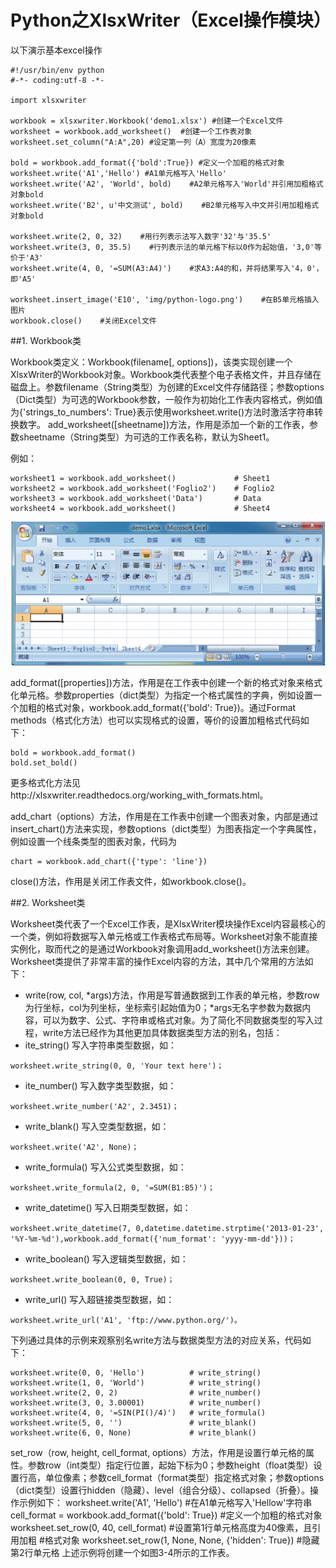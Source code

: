 # Python之XlsxWriter（Excel操作模块）


以下演示基本excel操作

```
#!/usr/bin/env python
#-*- coding:utf-8 -*-

import xlsxwriter

workbook = xlsxwriter.Workbook('demo1.xlsx') #创建一个Excel文件
worksheet = workbook.add_worksheet()  #创建一个工作表对象
worksheet.set_column("A:A",20) #设定第一列（A）宽度为20像素

bold = workbook.add_format({'bold':True}) #定义一个加粗的格式对象
worksheet.write('A1','Hello') #A1单元格写入'Hello'
worksheet.write('A2', 'World', bold)    #A2单元格写入'World'并引用加粗格式对象bold
worksheet.write('B2', u'中文测试', bold)    #B2单元格写入中文并引用加粗格式对象bold

worksheet.write(2, 0, 32)    #用行列表示法写入数字'32'与'35.5'
worksheet.write(3, 0, 35.5)    #行列表示法的单元格下标以0作为起始值，'3,0'等价于'A3'
worksheet.write(4, 0, '=SUM(A3:A4)')    #求A3:A4的和，并将结果写入'4，0'，即'A5'

worksheet.insert_image('E10', 'img/python-logo.png')    #在B5单元格插入图片
workbook.close()    #关闭Excel文件
```

##1. Workbook类

Workbook类定义：Workbook(filename[, options])，该类实现创建一个XlsxWriter的Workbook对象。Workbook类代表整个电子表格文件，并且存储在磁盘上。参数filename（String类型）为创建的Excel文件存储路径；参数options（Dict类型）为可选的Workbook参数，一般作为初始化工作表内容格式，例如值为{'strings_to_numbers': True}表示使用worksheet.write()方法时激活字符串转换数字。
add_worksheet([sheetname])方法，作用是添加一个新的工作表，参数sheetname（String类型）为可选的工作表名称，默认为Sheet1。

例如：

``` 
worksheet1 = workbook.add_worksheet()             # Sheet1
worksheet2 = workbook.add_worksheet('Foglio2')    # Foglio2
worksheet3 = workbook.add_worksheet('Data')       # Data
worksheet4 = workbook.add_worksheet()             # Sheet4

```
![](worksheet.png)

add_format([properties])方法，作用是在工作表中创建一个新的格式对象来格式化单元格。参数properties（dict类型）为指定一个格式属性的字典，例如设置一个加粗的格式对象，workbook.add_format({'bold': True})。通过Format methods（格式化方法）也可以实现格式的设置，等价的设置加粗格式代码如下：

```
bold = workbook.add_format()
bold.set_bold()
```
更多格式化方法见http://xlsxwriter.readthedocs.org/working_with_formats.html。

add_chart（options）方法，作用是在工作表中创建一个图表对象，内部是通过insert_chart()方法来实现，参数options（dict类型）为图表指定一个字典属性，例如设置一个线条类型的图表对象，代码为

```
chart = workbook.add_chart({'type': 'line'})

```

close()方法，作用是关闭工作表文件，如workbook.close()。


##2. Worksheet类

Worksheet类代表了一个Excel工作表，是XlsxWriter模块操作Excel内容最核心的一个类，例如将数据写入单元格或工作表格式布局等。Worksheet对象不能直接实例化，取而代之的是通过Workbook对象调用add_worksheet()方法来创建。Worksheet类提供了非常丰富的操作Excel内容的方法，其中几个常用的方法如下：


* write(row, col, *args)方法，作用是写普通数据到工作表的单元格，参数row为行坐标，col为列坐标，坐标索引起始值为0；*args无名字参数为数据内容，可以为数字、公式、字符串或格式对象。为了简化不同数据类型的写入过程，write方法已经作为其他更加具体数据类型方法的别名，包括：
* ite_string()    写入字符串类型数据，如：

```worksheet.write_string(0, 0, 'Your text here')；```

* ite_number()    写入数字类型数据，如：

```worksheet.write_number('A2', 2.3451)；```

 * write_blank()    写入空类型数据，如：

```worksheet.write('A2', None)；```

 * write_formula()    写入公式类型数据，如：

```worksheet.write_formula(2, 0, '=SUM(B1:B5)')；```

 * write_datetime()    写入日期类型数据，如：
 
```worksheet.write_datetime(7, 0,datetime.datetime.strptime('2013-01-23', '%Y-%m-%d'),workbook.add_format({'num_format': 'yyyy-mm-dd'}))；```
 
 * write_boolean()    写入逻辑类型数据，如：
 
```worksheet.write_boolean(0, 0, True)；```
 
 * write_url()    写入超链接类型数据，如：

```worksheet.write_url('A1', 'ftp://www.python.org/')。```

下列通过具体的示例来观察别名write方法与数据类型方法的对应关系，代码如下：

```
worksheet.write(0, 0, 'Hello')          # write_string()
worksheet.write(1, 0, 'World')          # write_string()
worksheet.write(2, 0, 2)                # write_number()
worksheet.write(3, 0, 3.00001)          # write_number()
worksheet.write(4, 0, '=SIN(PI()/4)')   # write_formula()
worksheet.write(5, 0, '')               # write_blank()
worksheet.write(6, 0, None)             # write_blank()

```
set_row（row, height, cell_format, options）方法，作用是设置行单元格的属性。参数row（int类型）指定行位置，起始下标为0；参数height（float类型）设置行高，单位像素；参数cell_format（format类型）指定格式对象；参数options（dict类型）设置行hidden（隐藏）、level（组合分级）、collapsed（折叠）。操作示例如下：
worksheet.write('A1', 'Hello')     #在A1单元格写入'Hellow'字符串
cell_format = workbook.add_format({'bold': True})    #定义一个加粗的格式对象
worksheet.set_row(0, 40, cell_format)    #设置第1行单元格高度为40像素，且引用加粗
                                         #格式对象
worksheet.set_row(1, None, None, {'hidden': True})    #隐藏第2行单元格
上述示例将创建一个如图3-4所示的工作表。
